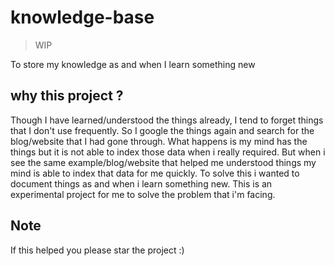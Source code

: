 # knowledge-base 
>WIP

To store my knowledge as and when I learn something new

## why this project ?
Though I have learned/understood the things already, I tend to forget things that I don't use frequently.
So I google the things again and search for the blog/website that I had gone through.
What happens is my mind has the things but it is not able to index those data when i really required.
But when i see the same example/blog/website that helped me understood things my mind is able to index that data for me quickly.
To solve this i wanted to document things as and when i learn something new.
This is an experimental project for me to solve the problem that i'm facing.


## Note
If this helped you please star the project :)



